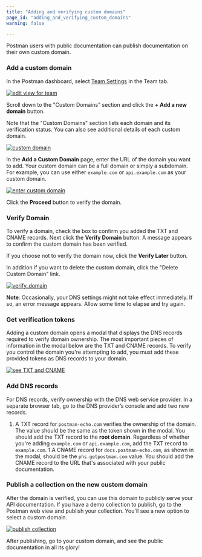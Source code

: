 ```yaml
---
title: "Adding and verifying custom domains"
page_id: "adding_and_verifying_custom_domains"
warning: false

---
```


Postman users with public documentation can publish documentation on their own custom domain.

### Add a custom domain

In the Postman dashboard, select [Team Settings](https://go.postman.co/settings/team/general) in the Team tab.

[![edit view for team](https://assets.postman.com/postman-docs/docs-team-settings2.png)](https://assets.postman.com/postman-docs/docs-team-settings2.png)

Scroll down to the "Custom Domains" section and click the **+ Add a new domain** button.

Note that the "Custom Domains" section lists each domain and its verification status. You can also see additional details of each custom domain.

[![custom domain](https://assets.postman.com/postman-docs/docs-custom-domains-section.png)](https://assets.postman.com/postman-docs/docs-custom-domains-section.png)

In the **Add a Custom Domain** page, enter the URL of the domain you want to add. Your custom domain can be a full domain or simply a subdomain. For example, you can use either `example.com` or `api.example.com` as your custom domain.

[![enter custom domain](https://assets.postman.com/postman-docs/docs-add-custom-domain.png)](https://assets.postman.com/postman-docs/docs-add-custom-domain.png)

Click the **Proceed** button to verify the domain.

### Verify Domain

To verify a domain, check the box to confirm you added the TXT and CNAME records. Next click the **Verify Domain** button. A message appears to confirm the custom domain has been verified.

If you choose not to verify the domain now, click the **Verify Later** button.

In addition if you want to delete the custom domain, click the "Delete Custom Domain" link.

[![verify_domain](https://assets.postman.com/postman-docs/docs-verify-domain.png)](https://assets.postman.com/postman-docs/docs-verify-domain.png)

**Note**: Occasionally, your DNS settings might not take effect immediately. If so, an error message appears. Allow some time to elapse and try again.

### Get verification tokens

Adding a custom domain opens a modal that displays the DNS records required to verify domain ownership. The most important pieces of information in the modal below are the TXT and CNAME records. To verify you control the domain you're attempting to add, you must add these provided tokens as DNS records to your domain.

[![see TXT and CNAME](https://assets.postman.com/postman-docs/docs-verification-tokens.png)](https://assets.postman.com/postman-docs/docs-verification-tokens.png)

### Add DNS records

For DNS records, verify ownership with the DNS web service provider. In a separate browser tab, go to the DNS provider’s console and add two new records.

1. A TXT record for `postman-echo.com` verifies the ownership of the domain. The value should be the same as the token shown in the modal. You should add the TXT record to the **root domain**. Regardless of whether you're adding `example.com` or `api.example.com`, add the TXT record to `example.com`.
1.A CNAME record for `docs.postman-echo.com`, as shown in the modal, should be the `phs.getpostman.com` value. You should add the CNAME record to the URL that's associated with your public documentation.

### Publish a collection on the new custom domain

After the domain is verified, you can use this domain to publicly serve your API documentation. If you have a demo collection to publish, go to the Postman web view and publish your collection. You'll see a new option to select a custom domain.

[![publish collection](https://assets.postman.com/postman-docs/docs-publish-domain.png)](https://assets.postman.com/postman-docs/docs-publish-domain.png)

After publishing, go to your custom domain, and see the public documentation in all its glory!
